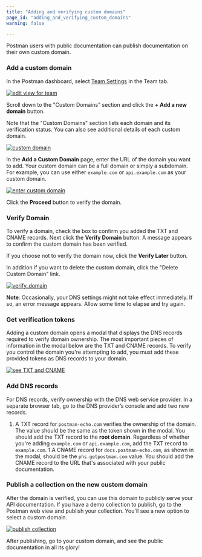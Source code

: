 ```yaml
---
title: "Adding and verifying custom domains"
page_id: "adding_and_verifying_custom_domains"
warning: false

---
```


Postman users with public documentation can publish documentation on their own custom domain.

### Add a custom domain

In the Postman dashboard, select [Team Settings](https://go.postman.co/settings/team/general) in the Team tab.

[![edit view for team](https://assets.postman.com/postman-docs/docs-team-settings2.png)](https://assets.postman.com/postman-docs/docs-team-settings2.png)

Scroll down to the "Custom Domains" section and click the **+ Add a new domain** button.

Note that the "Custom Domains" section lists each domain and its verification status. You can also see additional details of each custom domain.

[![custom domain](https://assets.postman.com/postman-docs/docs-custom-domains-section.png)](https://assets.postman.com/postman-docs/docs-custom-domains-section.png)

In the **Add a Custom Domain** page, enter the URL of the domain you want to add. Your custom domain can be a full domain or simply a subdomain. For example, you can use either `example.com` or `api.example.com` as your custom domain.

[![enter custom domain](https://assets.postman.com/postman-docs/docs-add-custom-domain.png)](https://assets.postman.com/postman-docs/docs-add-custom-domain.png)

Click the **Proceed** button to verify the domain.

### Verify Domain

To verify a domain, check the box to confirm you added the TXT and CNAME records. Next click the **Verify Domain** button. A message appears to confirm the custom domain has been verified.

If you choose not to verify the domain now, click the **Verify Later** button.

In addition if you want to delete the custom domain, click the "Delete Custom Domain" link.

[![verify_domain](https://assets.postman.com/postman-docs/docs-verify-domain.png)](https://assets.postman.com/postman-docs/docs-verify-domain.png)

**Note**: Occasionally, your DNS settings might not take effect immediately. If so, an error message appears. Allow some time to elapse and try again.

### Get verification tokens

Adding a custom domain opens a modal that displays the DNS records required to verify domain ownership. The most important pieces of information in the modal below are the TXT and CNAME records. To verify you control the domain you're attempting to add, you must add these provided tokens as DNS records to your domain.

[![see TXT and CNAME](https://assets.postman.com/postman-docs/docs-verification-tokens.png)](https://assets.postman.com/postman-docs/docs-verification-tokens.png)

### Add DNS records

For DNS records, verify ownership with the DNS web service provider. In a separate browser tab, go to the DNS provider’s console and add two new records.

1. A TXT record for `postman-echo.com` verifies the ownership of the domain. The value should be the same as the token shown in the modal. You should add the TXT record to the **root domain**. Regardless of whether you're adding `example.com` or `api.example.com`, add the TXT record to `example.com`.
1.A CNAME record for `docs.postman-echo.com`, as shown in the modal, should be the `phs.getpostman.com` value. You should add the CNAME record to the URL that's associated with your public documentation.

### Publish a collection on the new custom domain

After the domain is verified, you can use this domain to publicly serve your API documentation. If you have a demo collection to publish, go to the Postman web view and publish your collection. You'll see a new option to select a custom domain.

[![publish collection](https://assets.postman.com/postman-docs/docs-publish-domain.png)](https://assets.postman.com/postman-docs/docs-publish-domain.png)

After publishing, go to your custom domain, and see the public documentation in all its glory!
